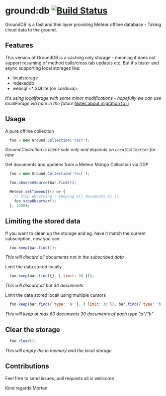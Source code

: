 ground:db [![Build Status](https://travis-ci.org/GroundMeteor/db.png?branch=grounddb-caching-2016)](https://travis-ci.org/GroundMeteor/db)
==========

GroundDB is a fast and thin layer providing Meteor offline database - Taking cloud data to the ground.

## Features
This version of GroundDB is a caching only storage - meaning it does not support resuming of method calls/cross tab updates etc. But it's faster and async supporting local storages like:
* localstorage
* indexeddb
* websql
~* SQLite (on cordova)~

*It's using localforage with some minor modifications - hopefully we can use localForage via npm in the future*
[Notes about migration to II](https://github.com/GroundMeteor/db/issues/153#issuecomment-206125703)

## Usage

A pure offline collection
```js
  foo = new Ground.Collection('test');
```
*Ground.Collection is client-side only and depends on `LocalCollection` for now*


Get documents and updates from a Meteor Mongo Collection via DDP
```js
  foo = new Ground.Collection('test');

  foo.observeSource(bar.find());

  Meteor.setTimeout(() => {
    // Stop observing - keeping all documents as is
    foo.stopObserver();
  }, 1000);
```

## Limiting the stored data

If you want to clean up the storage and eg. have it match the current subscription, now you can:
```js
  foo.keep(bar.find());
```
*This will discard all documents not in the subscribed data*


Limit the data stored locally
```js
  foo.keep(bar.find({}, { limit: 30 }));
```
*This will discard all but 30 documents*


Limit the data stored locall using multiple cursors
```js
  foo.keep(bar.find({ type: 'a' }, { limit: 30 }), bar.find({ type: 'b' }, { limit: 30 }));
```
*This will keep at max 60 documents 30 documents of each type "a"/"b"*


## Clear the storage
```js
  foo.clear();
```
*This will empty the in memory and the local storage*


## Contributions
Feel free to send issues, pull requests all is wellcome

Kind regards Morten

